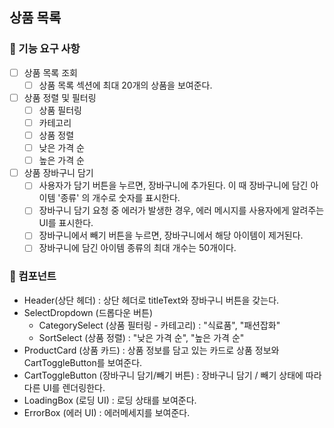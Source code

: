 ## 상품 목록 

### 📖 기능 요구 사항
- [ ] 상품 목록 조회
    - [ ] 상품 목록 섹션에 최대 20개의 상품을 보여준다.
- [ ] 상품 정렬 및 필터링
    - [ ] 상품 필터링
    - [ ] 카테고리
    - [ ] 상품 정렬
    - [ ] 낮은 가격 순
    - [ ] 높은 가격 순
- [ ] 상품 장바구니 담기
    - [ ] 사용자가 담기 버튼을 누르면, 장바구니에 추가된다. 이 때 장바구니에 담긴 아이템 '종류' 의 개수로 숫자를 표시한다.
    - [ ] 장바구니 담기 요청 중 에러가 발생한 경우, 에러 메시지를 사용자에게 알려주는 UI를 표시한다.
    - [ ] 장바구니에서 빼기 버튼을 누르면, 장바구니에서 해당 아이템이 제거된다.
    - [ ] 장바구니에 담긴 아이템 종류의 최대 개수는 50개이다.

### 🧩 컴포넌트
- Header(상단 헤더)
    : 상단 헤더로 titleText와 장바구니 버튼을 갖는다.
- SelectDropdown (드롭다운 버튼)
    - CategorySelect (상품 필터링 - 카테고리) : "식료품", "패션잡화"
    - SortSelect (상품 정렬) : "낮은 가격 순", "높은 가격 순"
- ProductCard (상품 카드)
    : 상품 정보를 담고 있는 카드로 상품 정보와 CartToggleButton를 보여준다.
- CartToggleButton (장바구니 담기/빼기 버튼)
    : 장바구니 담기 / 빼기 상태에 따라 다른 UI를 렌더링한다.
- LoadingBox (로딩 UI)
    : 로딩 상태를 보여준다.
- ErrorBox (에러 UI) 
    : 에러메세지를 보여준다.